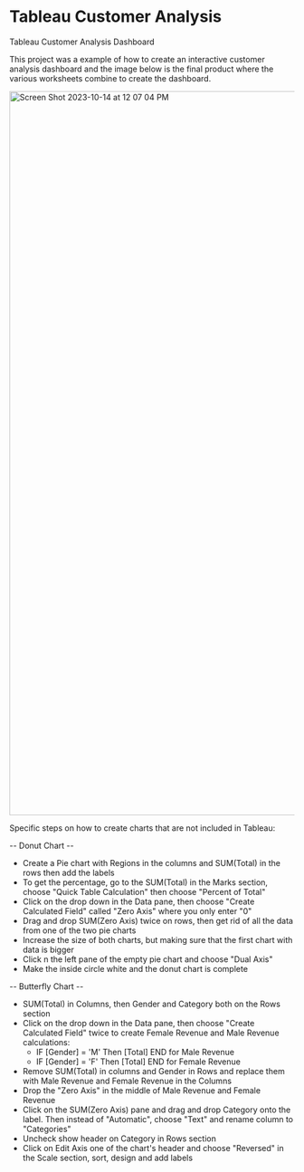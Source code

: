 # Tableau Customer Analysis
Tableau Customer Analysis Dashboard

This project was a example of how to create an interactive customer analysis dashboard and the image below is the final product where the various worksheets combine to create the dashboard.

<img width="1280" alt="Screen Shot 2023-10-14 at 12 07 04 PM" src="https://github.com/castrostephano/CustomerAnalysis/assets/52759459/92c60ed7-9fc8-48e2-9be3-982e8a8e1ff4">

Specific steps on how to create charts that are not included in Tableau:

-- Donut Chart --

* Create a Pie chart with Regions in the columns and SUM(Total) in the rows then add the labels
* To get the percentage, go to the SUM(Total) in the Marks section, choose "Quick Table Calculation" then choose "Percent of Total"
* Click on the drop down in the Data pane, then choose "Create Calculated Field" called "Zero Axis" where you only enter "0"
* Drag and drop SUM(Zero Axis) twice on rows, then get rid of all the data from one of the two pie charts
* Increase the size of both charts, but making sure that the first chart with data is bigger
* Click n the left pane of the empty pie chart and choose "Dual Axis"
* Make the inside circle white and the donut chart is complete

-- Butterfly Chart --

* SUM(Total) in Columns, then Gender and Category both on the Rows section
* Click on the drop down in the Data pane, then choose "Create Calculated Field" twice to create Female Revenue and Male Revenue calculations:
  * IF [Gender] = 'M' Then [Total] END for Male Revenue
  * IF [Gender] = 'F' Then [Total] END for Female Revenue
* Remove SUM(Total) in columns and Gender in Rows and replace them with Male Revenue and Female Revenue in the Columns
* Drop the "Zero Axis" in the middle of Male Revenue and Female Revenue
* Click on the SUM(Zero Axis) pane and drag and drop Category onto the label. Then instead of "Automatic", choose "Text" and rename column to "Categories"
* Uncheck show header on Category in Rows section
* Click on Edit Axis one of the chart's header and choose "Reversed" in the Scale section, sort, design and add labels
